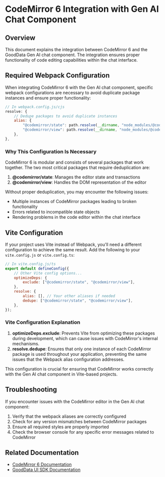 # CodeMirror 6 Integration with Gen AI Chat Component

## Overview

This document explains the integration between CodeMirror 6 and the GoodData Gen AI chat component. The integration ensures proper functionality of code editing capabilities within the chat interface.

## Required Webpack Configuration

When integrating CodeMirror 6 with the Gen AI chat component, specific webpack configurations are necessary to avoid duplicate package instances and ensure proper functionality:

```javascript
// In webpack.config.js/cjs
resolve: {
    // Dedupe packages to avoid duplicate instances
    alias: {
        "@codemirror/state": path.resolve(__dirname, "node_modules/@codemirror/state"),
        "@codemirror/view": path.resolve(__dirname, "node_modules/@codemirror/view"),
    },
},
```

### Why This Configuration Is Necessary

CodeMirror 6 is modular and consists of several packages that work together. The two most critical packages that require deduplication are:

1. **@codemirror/state**: Manages the editor state and transactions
2. **@codemirror/view**: Handles the DOM representation of the editor

Without proper deduplication, you may encounter the following issues:

-   Multiple instances of CodeMirror packages leading to broken functionality
-   Errors related to incompatible state objects
-   Rendering problems in the code editor within the chat interface

## Vite Configuration

If your project uses Vite instead of Webpack, you'll need a different configuration to achieve the same result. Add the following to your `vite.config.js` or `vite.config.ts`:

```javascript
// In vite.config.js/ts
export default defineConfig({
    // Other Vite config options...
    optimizeDeps: {
        exclude: ["@codemirror/state", "@codemirror/view"],
    },
    resolve: {
        alias: [], // Your other aliases if needed
        dedupe: ["@codemirror/state", "@codemirror/view"],
    },
});
```

### Vite Configuration Explanation

1. **optimizeDeps.exclude**: Prevents Vite from optimizing these packages during development, which can cause issues with CodeMirror's internal mechanisms.
2. **resolve.dedupe**: Ensures that only one instance of each CodeMirror package is used throughout your application, preventing the same issues that the Webpack alias configuration addresses.

This configuration is crucial for ensuring that CodeMirror works correctly with the Gen AI chat component in Vite-based projects.

## Troubleshooting

If you encounter issues with the CodeMirror editor in the Gen AI chat component:

1. Verify that the webpack aliases are correctly configured
2. Check for any version mismatches between CodeMirror packages
3. Ensure all required styles are properly imported
4. Check the browser console for any specific error messages related to CodeMirror

## Related Documentation

-   [CodeMirror 6 Documentation](https://codemirror.net/docs/)
-   [GoodData UI SDK Documentation](https://sdk.gooddata.com/gooddata-ui/)
